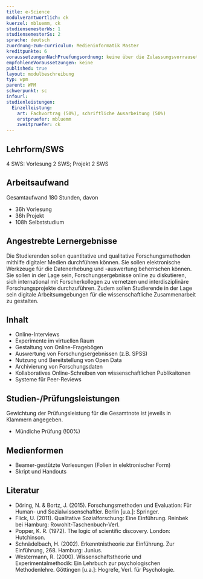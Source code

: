 ```yaml
---
title: e-Science
modulverantwortlich: ck
kuerzel: mbluemm, ck
studiensemesterWs: 1
studiensemesterSs: 2
sprache: deutsch
zuordnung-zum-curriculum: Medieninformatik Master
kreditpunkte: 6
voraussetzungenNachPruefungsordnung: keine über die Zulassungsvorrausetzungen zum Studium hinausgehenden
empfohleneVoraussetzungen: keine
published: true
layout: modulbeschreibung
typ: wpm
parent: WPM
schwerpunkt: sc
infourl: 
studienleistungen:
  Einzelleistung:
    art: Fachvortrag (50%), schriftliche Ausarbeitung (50%)
    erstpruefer: mbluemm
    zweitpruefer: ck
---
```


## Lehrform/SWS 
4 SWS: Vorlesung 2 SWS; Projekt 2 SWS

## Arbeitsaufwand

Gesamtaufwand 180 Stunden, davon 
- 36h Vorlesung 
- 36h Projekt
- 108h Selbststudium


## Angestrebte Lernergebnisse
Die Studierenden sollen quantitative und qualitative Forschungsmethoden mithilfe digitaler Medien durchführen können. Sie sollen elektronische Werkzeuge für die Datenerhebung und -auswertung beherrschen können. Sie sollen in der Lage sein, Forschungsergebnisse online zu diskutieren, sich international mit Forscherkollegen zu vernetzen und interdisziplinäre Forschungsprojekte durchzuführen. Zudem sollen Studierende in der Lage sein digitale Arbeitsumgebungen für die wissenschaftliche Zusammenarbeit zu gestalten.

## Inhalt
- Online-Interviews
- Experimente im virtuellen Raum
- Gestaltung von Online-Fragebögen
- Auswertung von Forschungsergebnissen (z.B. SPSS)
- Nutzung und Bereitstellung von Open Data
- Archivierung von Forschungsdaten
- Kollaboratives Online-Schreiben von wissenschaftlichen Publikaitonen
- Systeme für Peer-Reviews

## Studien-/Prüfungsleistungen
Gewichtung der Prüfungsleistung für die Gesamtnote ist jeweils in Klammern angegeben.
- Mündiche Prüfung (!00%)

## Medienformen
- Beamer-gestützte Vorlesungen (Folien in elektronischer Form)
- Skript und Handouts


## Literatur
- Döring, N. & Bortz, J. (2015). Forschungsmethoden und Evaluation: Für Human- und Sozialwissenschaftler. Berlin [u.a.]: Springer.
- Flick, U. (2011). Qualitative Sozialforschung: Eine Einführung. Reinbek bei Hamburg: Rowohlt-Taschenbuch-Verl. 
- Popper, K. R. (1972). The logic of scientific discovery. London: Hutchinson.
- Schnädelbach, H. (2002). Erkenntnistheorie zur Einführung. Zur Einführung, 268. Hamburg: Junius.
- Westermann, R. (2000). Wissenschaftstheorie und Experimentalmethodik: Ein Lehrbuch zur psychologischen Methodenlehre. Göttingen [u.a.]: Hogrefe, Verl. für Psychologie.



